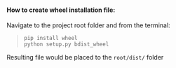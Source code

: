 ####  How to create wheel installation file:

Navigate to the project root folder and from the terminal:
> `pip install wheel`  
> `python setup.py bdist_wheel`

Resulting file would be placed to the `root/dist/` folder